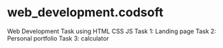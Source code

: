 # web_development.codsoft
 Web Development Task using HTML CSS JS
 Task 1: Landing page
 Task 2: Personal portfolio
 Task 3: calculator
